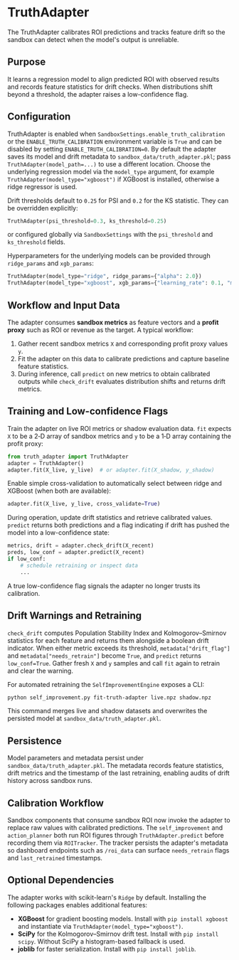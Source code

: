 # TruthAdapter

The TruthAdapter calibrates ROI predictions and tracks feature drift so the sandbox can detect when the model's output is unreliable.

## Purpose

It learns a regression model to align predicted ROI with observed results and records feature statistics for drift checks. When distributions shift beyond a threshold, the adapter raises a low-confidence flag.

## Configuration

TruthAdapter is enabled when `SandboxSettings.enable_truth_calibration` or the
`ENABLE_TRUTH_CALIBRATION` environment variable is `True` and can be disabled by
setting `ENABLE_TRUTH_CALIBRATION=0`. By default the adapter saves its model and
drift metadata to `sandbox_data/truth_adapter.pkl`; pass
`TruthAdapter(model_path=...)` to use a different location. Choose the
underlying regression model via the `model_type` argument, for example
`TruthAdapter(model_type="xgboost")` if XGBoost is installed, otherwise a ridge
regressor is used.

Drift thresholds default to ``0.25`` for PSI and ``0.2`` for the KS statistic.
They can be overridden explicitly:

```python
TruthAdapter(psi_threshold=0.3, ks_threshold=0.25)
```

or configured globally via ``SandboxSettings`` with the ``psi_threshold`` and
``ks_threshold`` fields.

Hyperparameters for the underlying models can be provided through
`ridge_params` and `xgb_params`:

```python
TruthAdapter(model_type="ridge", ridge_params={"alpha": 2.0})
TruthAdapter(model_type="xgboost", xgb_params={"learning_rate": 0.1, "max_depth": 4})
```

## Workflow and Input Data

The adapter consumes **sandbox metrics** as feature vectors and a **profit proxy** such as ROI or revenue as the target. A typical workflow:

1. Gather recent sandbox metrics `X` and corresponding profit proxy values `y`.
2. Fit the adapter on this data to calibrate predictions and capture baseline feature statistics.
3. During inference, call `predict` on new metrics to obtain calibrated outputs while `check_drift` evaluates distribution shifts and returns drift metrics.

## Training and Low-confidence Flags
Train the adapter on live ROI metrics or shadow evaluation data. `fit` expects `X` to be a 2‑D array of sandbox metrics and `y` to be a 1‑D array containing the profit proxy:

```python
from truth_adapter import TruthAdapter
adapter = TruthAdapter()
adapter.fit(X_live, y_live)  # or adapter.fit(X_shadow, y_shadow)
```

Enable simple cross-validation to automatically select between ridge and
XGBoost (when both are available):

```python
adapter.fit(X_live, y_live, cross_validate=True)
```

During operation, update drift statistics and retrieve calibrated values. `predict` returns both predictions and a flag indicating if drift has pushed the model into a low-confidence state:

```python
metrics, drift = adapter.check_drift(X_recent)
preds, low_conf = adapter.predict(X_recent)
if low_conf:
    # schedule retraining or inspect data
    ...
```

A true low-confidence flag signals the adapter no longer trusts its calibration.

## Drift Warnings and Retraining

`check_drift` computes Population Stability Index and Kolmogorov–Smirnov statistics for each feature and returns them alongside a boolean drift indicator. When either metric exceeds its threshold, `metadata["drift_flag"]` and `metadata["needs_retrain"]` become `True`, and `predict` returns `low_conf=True`. Gather fresh `X` and `y` samples and call `fit` again to retrain and clear the warning.

For automated retraining the `SelfImprovementEngine` exposes a CLI:

```bash
python self_improvement.py fit-truth-adapter live.npz shadow.npz
```

This command merges live and shadow datasets and overwrites the persisted model
at `sandbox_data/truth_adapter.pkl`.

## Persistence

Model parameters and metadata persist under `sandbox_data/truth_adapter.pkl`. The metadata records feature statistics, drift metrics and the timestamp of the last retraining, enabling audits of drift history across sandbox runs.

## Calibration Workflow

Sandbox components that consume sandbox ROI now invoke the adapter to replace raw
values with calibrated predictions.  The `self_improvement` and
`action_planner` both run ROI figures through `TruthAdapter.predict` before
recording them via `ROITracker`.  The tracker persists the adapter's metadata so
dashboard endpoints such as `/roi_data` can surface `needs_retrain` flags and
`last_retrained` timestamps.

## Optional Dependencies

The adapter works with scikit-learn's `Ridge` by default. Installing the following packages enables additional features:

- **XGBoost** for gradient boosting models. Install with `pip install xgboost` and instantiate via `TruthAdapter(model_type="xgboost")`.
- **SciPy** for the Kolmogorov–Smirnov drift test. Install with `pip install scipy`. Without SciPy a histogram-based fallback is used.
- **joblib** for faster serialization. Install with `pip install joblib`.
